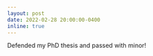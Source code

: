 ```yaml
---
layout: post
date: 2022-02-28 20:00:00-0400
inline: true
---
```


Defended my PhD thesis and passed with minor!